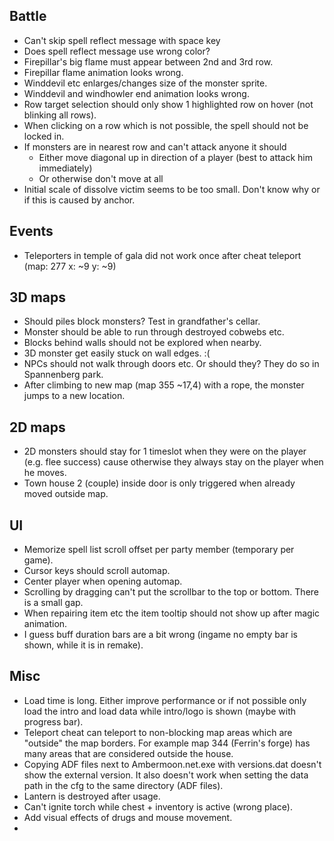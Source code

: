 ## Battle

- Can't skip spell reflect message with space key
- Does spell reflect message use wrong color?
- Firepillar's big flame must appear between 2nd and 3rd row.
- Firepillar flame animation looks wrong.
- Winddevil etc enlarges/changes size of the monster sprite.
- Winddevil and windhowler end animation looks wrong.
- Row target selection should only show 1 highlighted row on hover (not blinking all rows).
- When clicking on a row which is not possible, the spell should not be locked in.
- If monsters are in nearest row and can't attack anyone it should
  - Either move diagonal up in direction of a player (best to attack him immediately)
  - Or otherwise don't move at all
- Initial scale of dissolve victim seems to be too small. Don't know why or if this is caused by anchor.

## Events

- Teleporters in temple of gala did not work once after cheat teleport (map: 277 x: ~9 y: ~9)


## 3D maps

- Should piles block monsters? Test in grandfather's cellar.
- Monster should be able to run through destroyed cobwebs etc.
- Blocks behind walls should not be explored when nearby.
- 3D monster get easily stuck on wall edges. :(
- NPCs should not walk through doors etc. Or should they? They do so in Spannenberg park.
- After climbing to new map (map 355 ~17,4) with a rope, the monster jumps to a new location.


## 2D maps

- 2D monsters should stay for 1 timeslot when they were on the player (e.g. flee success) cause
  otherwise they always stay on the player when he moves.
- Town house 2 (couple) inside door is only triggered when already moved outside map.


## UI

- Memorize spell list scroll offset per party member (temporary per game).
- Cursor keys should scroll automap.
- Center player when opening automap.
- Scrolling by dragging can't put the scrollbar to the top or bottom. There is a small gap.
- When repairing item etc the item tooltip should not show up after magic animation.
- I guess buff duration bars are a bit wrong (ingame no empty bar is shown, while it is in remake).


## Misc

- Load time is long. Either improve performance or if not possible
  only load the intro and load data while intro/logo is shown (maybe with progress bar).
- Teleport cheat can teleport to non-blocking map areas which are "outside" the map borders.
  For example map 344 (Ferrin's forge) has many areas that are considered outside the house.
- Copying ADF files next to Ambermoon.net.exe with versions.dat doesn't show the external version.
  It also doesn't work when setting the data path in the cfg to the same directory (ADF files).
- Lantern is destroyed after usage.
- Can't ignite torch while chest + inventory is active (wrong place).
- Add visual effects of drugs and mouse movement.
- 